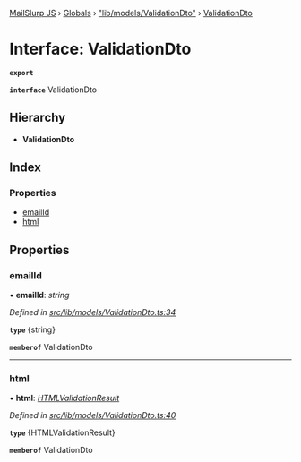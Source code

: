 [MailSlurp JS](../README.md) › [Globals](../globals.md) › ["lib/models/ValidationDto"](../modules/_lib_models_validationdto_.md) › [ValidationDto](_lib_models_validationdto_.validationdto.md)

# Interface: ValidationDto

**`export`** 

**`interface`** ValidationDto

## Hierarchy

* **ValidationDto**

## Index

### Properties

* [emailId](_lib_models_validationdto_.validationdto.md#emailid)
* [html](_lib_models_validationdto_.validationdto.md#html)

## Properties

###  emailId

• **emailId**: *string*

*Defined in [src/lib/models/ValidationDto.ts:34](https://github.com/mailslurp/mailslurp-client-ts-js/blob/fc9510a/src/lib/models/ValidationDto.ts#L34)*

**`type`** {string}

**`memberof`** ValidationDto

___

###  html

• **html**: *[HTMLValidationResult](_lib_models_htmlvalidationresult_.htmlvalidationresult.md)*

*Defined in [src/lib/models/ValidationDto.ts:40](https://github.com/mailslurp/mailslurp-client-ts-js/blob/fc9510a/src/lib/models/ValidationDto.ts#L40)*

**`type`** {HTMLValidationResult}

**`memberof`** ValidationDto
